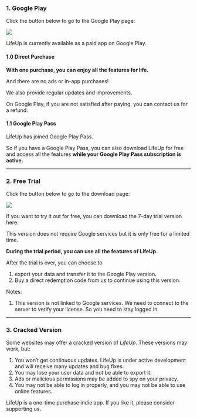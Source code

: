 ### 1. Google Play

Click the button below to go to the Google Play page:

<p align="start">
  <a href="https://play.google.com/store/apps/details?id=net.sarasarasa.lifeup">
    <img src="https://img.shields.io/static/v1?labelColor=56595b&color=97db99&logo=google-play&logoColor=ffffff&label=google play&style=for-the-badge&message=get"/>
  </a>

</p>

LifeUp is currently available as a paid app on Google Play.

#### 1.0 Direct Purchase

**With one purchase, you can enjoy all the features for life.**

And there are no ads or in-app purchases!

We also provide regular updates and improvements.

On Google Play, if you are not satisfied after paying, you can contact us for a refund.

#### 1.1 Google Play Pass

LifeUp has joined Google Play Pass.

So if you have a Google Play Pass, you can also download LifeUp for free and access all the features **while your Google Play Pass subscription is active.**

------

### 2. Free Trial

Click the button below to go to the download page:

<p align="start">
  <a href="https://github.com/Ayagikei/LifeUp/releases">
    <img src="https://img.shields.io/static/v1?labelColor=56595b&color=a6c6ff&logo=github&logoColor=ffffff&label=free trial&style=for-the-badge&message=7 days"/>
  </a>
</p>

If you want to try it out for free, you can download the 7-day trial version here.

This version does not require Google services but it is only free for a limited time.

**During the trial period, you can use all the features of LifeUp.**

After the trial is over, you can choose to

1. export your data and transfer it to the Google Play version.
2. Buy a direct redemption code from us to continue using this version.

Notes:

1. This version is not linked to Google services. We need to connect to the server to verify your license. So you need to stay logged in.

------

### 3. Cracked Version

Some websites may offer a cracked version of *LifeUp*. These versions may work, but:

1. You won’t get continuous updates. LifeUp is under active development and will receive many updates and bug fixes.
2. You may lose your user data and not be able to export it.
3. Ads or malicious permissions may be added to spy on your privacy.
4. You may not be able to log in properly, and you may not be able to use online features.

LifeUp is a one-time purchase indie app. If you like it, please consider supporting us.